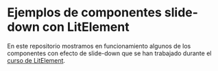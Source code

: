 # Ejemplos de componentes slide-down con LitElement

En este repositorio mostramos en funcionamiento algunos de los componentes con efecto de slide-down que se han trabajado durante el [curso de LitElement](https://escuela.it/cursos/curso-web-components-litelement).
